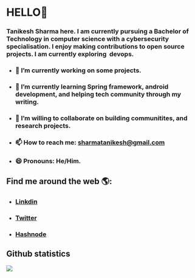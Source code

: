 # HELLO👋

### **Tanikesh Sharma here**. I am currently pursuing a Bachelor of Technology in computer science with a cybersecurity specialisation. I enjoy making contributions to open source projects. I am currently exploring  **devops**.


 - ### 🔭 I’m currently working on some projects.
 
 - ### 🌱 I’m currently learning Spring framework, android development, and helping tech community through my writing.
 
 - ### 👯 I’m willing to collaborate on building communitites, and research projects.
 
 - ### 📫 How to reach me: sharmatanikesh@gmail.com
 
 - ### 😄 Pronouns: He/Him.
 
 ## Find me around the web 🌎:
 - ### [Linkdin](www.linkedin.com/in/tanikesh-sharma-25b924230)
 - ### [Twitter](https://twitter.com/TanikeshSharma)
 - ### [Hashnode](https://madmax.hashnode.dev/)
 
 
 ## Github statistics

<img src="https://github-readme-stats.vercel.app/api?username=sharmatanikesh&count_private=true&show_icons=true&theme=radical%22"/>
 
 






